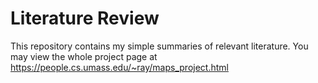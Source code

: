 # Literature Review

This repository contains my simple summaries of relevant literature. You may view the whole project page at https://people.cs.umass.edu/~ray/maps_project.html

